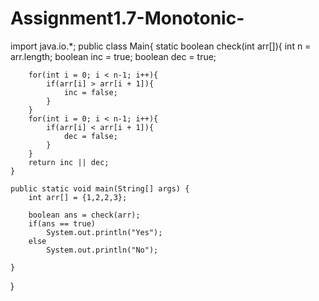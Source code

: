 # Assignment1.7-Monotonic-

import java.io.*;
public class Main{
    static boolean check(int arr[]){
        int n = arr.length;
        boolean inc = true;
        boolean dec = true;

        for(int i = 0; i < n-1; i++){
            if(arr[i] > arr[i + 1]){
                inc = false;
            }
        }
        for(int i = 0; i < n-1; i++){
            if(arr[i] < arr[i + 1]){
                dec = false;
            }
        }
        return inc || dec;
    }

    public static void main(String[] args) {
        int arr[] = {1,2,2,3};

        boolean ans = check(arr);
        if(ans == true)
            System.out.println("Yes");
        else
            System.out.println("No");

    }
}
